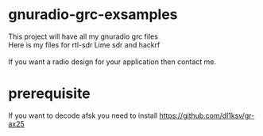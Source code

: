 # gnuradio-grc-exsamples

This project will have all my gnuradio grc files<br>
Here is my files for rtl-sdr Lime sdr and hackrf<br>
<br>
If you want a radio design for your application then contact me.
# prerequisite
If you want to decode afsk you need to install https://github.com/dl1ksv/gr-ax25
